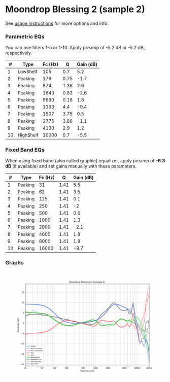 # Moondrop Blessing 2 (sample 2)
See [usage instructions](https://github.com/jaakkopasanen/AutoEq#usage) for more options and info.

### Parametric EQs
You can use filters 1-5 or 1-10. Apply preamp of -5.2 dB or -5.2 dB, respectively.

|   # | Type      |   Fc (Hz) |    Q |   Gain (dB) |
|-----|-----------|-----------|------|-------------|
|   1 | LowShelf  |       105 | 0.7  |         5.2 |
|   2 | Peaking   |       176 | 0.75 |        -1.7 |
|   3 | Peaking   |       874 | 1.36 |         2.6 |
|   4 | Peaking   |      1643 | 0.83 |        -2.6 |
|   5 | Peaking   |      9690 | 0.18 |         1.8 |
|   6 | Peaking   |      1363 | 4.4  |        -0.4 |
|   7 | Peaking   |      1907 | 3.75 |         0.5 |
|   8 | Peaking   |      2775 | 3.86 |        -1.1 |
|   9 | Peaking   |      4130 | 2.9  |         1.2 |
|  10 | HighShelf |     10000 | 0.7  |        -5.5 |

### Fixed Band EQs
When using fixed band (also called graphic) equalizer, apply preamp of **-6.3 dB** (if available) and set gains manually with these parameters.

|   # | Type    |   Fc (Hz) |    Q |   Gain (dB) |
|-----|---------|-----------|------|-------------|
|   1 | Peaking |        31 | 1.41 |         5.5 |
|   2 | Peaking |        62 | 1.41 |         3.5 |
|   3 | Peaking |       125 | 1.41 |         0.1 |
|   4 | Peaking |       250 | 1.41 |        -2   |
|   5 | Peaking |       500 | 1.41 |         0.6 |
|   6 | Peaking |      1000 | 1.41 |         1.3 |
|   7 | Peaking |      2000 | 1.41 |        -2.1 |
|   8 | Peaking |      4000 | 1.41 |         1.8 |
|   9 | Peaking |      8000 | 1.41 |         1.8 |
|  10 | Peaking |     16000 | 1.41 |        -8.7 |

### Graphs
![](./Moondrop%20Blessing%202%20(sample%202).png)
